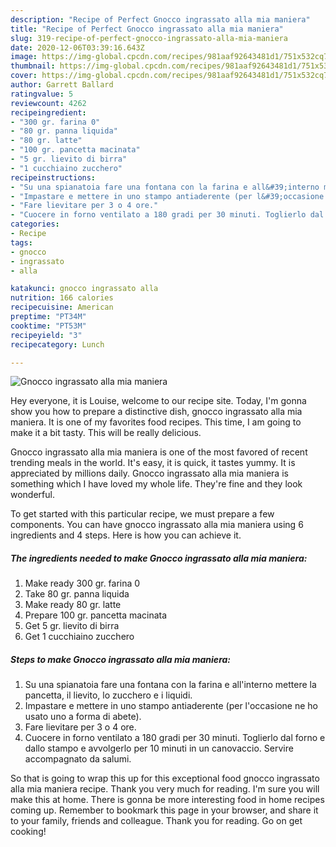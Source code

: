 ```yaml
---
description: "Recipe of Perfect Gnocco ingrassato alla mia maniera"
title: "Recipe of Perfect Gnocco ingrassato alla mia maniera"
slug: 319-recipe-of-perfect-gnocco-ingrassato-alla-mia-maniera
date: 2020-12-06T03:39:16.643Z
image: https://img-global.cpcdn.com/recipes/981aaf92643481d1/751x532cq70/gnocco-ingrassato-alla-mia-maniera-recipe-main-photo.jpg
thumbnail: https://img-global.cpcdn.com/recipes/981aaf92643481d1/751x532cq70/gnocco-ingrassato-alla-mia-maniera-recipe-main-photo.jpg
cover: https://img-global.cpcdn.com/recipes/981aaf92643481d1/751x532cq70/gnocco-ingrassato-alla-mia-maniera-recipe-main-photo.jpg
author: Garrett Ballard
ratingvalue: 5
reviewcount: 4262
recipeingredient:
- "300 gr. farina 0"
- "80 gr. panna liquida"
- "80 gr. latte"
- "100 gr. pancetta macinata"
- "5 gr. lievito di birra"
- "1 cucchiaino zucchero"
recipeinstructions:
- "Su una spianatoia fare una fontana con la farina e all&#39;interno mettere la pancetta, il lievito, lo zucchero e i liquidi."
- "Impastare e mettere in uno stampo antiaderente (per l&#39;occasione ne ho usato uno a forma di abete)."
- "Fare lievitare per 3 o 4 ore."
- "Cuocere in forno ventilato a 180 gradi per 30 minuti. Toglierlo dal forno e dallo stampo e avvolgerlo per 10 minuti in un canovaccio. Servire accompagnato da salumi."
categories:
- Recipe
tags:
- gnocco
- ingrassato
- alla

katakunci: gnocco ingrassato alla 
nutrition: 166 calories
recipecuisine: American
preptime: "PT34M"
cooktime: "PT53M"
recipeyield: "3"
recipecategory: Lunch

---
```



![Gnocco ingrassato alla mia maniera](https://img-global.cpcdn.com/recipes/981aaf92643481d1/751x532cq70/gnocco-ingrassato-alla-mia-maniera-recipe-main-photo.jpg)

Hey everyone, it is Louise, welcome to our recipe site. Today, I'm gonna show you how to prepare a distinctive dish, gnocco ingrassato alla mia maniera. It is one of my favorites food recipes. This time, I am going to make it a bit tasty. This will be really delicious.

Gnocco ingrassato alla mia maniera is one of the most favored of recent trending meals in the world. It's easy, it is quick, it tastes yummy. It is appreciated by millions daily. Gnocco ingrassato alla mia maniera is something which I have loved my whole life. They're fine and they look wonderful.




To get started with this particular recipe, we must prepare a few components. You can have gnocco ingrassato alla mia maniera using 6 ingredients and 4 steps. Here is how you can achieve it.

<!--inarticleads1-->

##### The ingredients needed to make Gnocco ingrassato alla mia maniera:

1. Make ready 300 gr. farina 0
1. Take 80 gr. panna liquida
1. Make ready 80 gr. latte
1. Prepare 100 gr. pancetta macinata
1. Get 5 gr. lievito di birra
1. Get 1 cucchiaino zucchero




<!--inarticleads2-->

##### Steps to make Gnocco ingrassato alla mia maniera:

1. Su una spianatoia fare una fontana con la farina e all&#39;interno mettere la pancetta, il lievito, lo zucchero e i liquidi.
1. Impastare e mettere in uno stampo antiaderente (per l&#39;occasione ne ho usato uno a forma di abete).
1. Fare lievitare per 3 o 4 ore.
1. Cuocere in forno ventilato a 180 gradi per 30 minuti. Toglierlo dal forno e dallo stampo e avvolgerlo per 10 minuti in un canovaccio. Servire accompagnato da salumi.




So that is going to wrap this up for this exceptional food gnocco ingrassato alla mia maniera recipe. Thank you very much for reading. I'm sure you will make this at home. There is gonna be more interesting food in home recipes coming up. Remember to bookmark this page in your browser, and share it to your family, friends and colleague. Thank you for reading. Go on get cooking!
